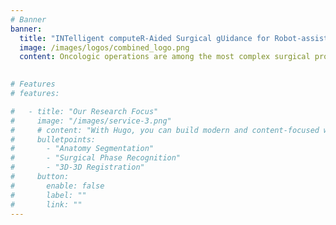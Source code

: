 ```yaml
---
# Banner
banner:
  title: "INTelligent computeR-Aided Surgical gUidance for Robot-assisted surGEry"
  image: /images/logos/combined_logo.png
  content: Oncologic operations are among the most complex surgical procedures. Esophagectomy is associated with high complication and mortality rates and the learning curve is more than 100 cases. During esophagectomy vital anatomical structures are located within the narrow operating space. This project aims to improve surgeons’ orientation and ability to recognize vital anatomical structures during complex procedures by developing machine learning for surgical phase and anatomy recognition. A laboratory proof-of-concept will be built and the targeted required accuracy and speed will be evaluated, for which videos and CT scans are available. Relevant stakeholders are involved to ensure international standardization and implementation.
  

# Features
# features:

#   - title: "Our Research Focus"
#     image: "/images/service-3.png"
#     # content: "With Hugo, you can build modern and content-focused websites without sacrificing performance or ease of use."
#     bulletpoints:
#       - "Anatomy Segmentation"
#       - "Surgical Phase Recognition"
#       - "3D-3D Registration"
#     button:
#       enable: false
#       label: ""
#       link: ""
---
```

